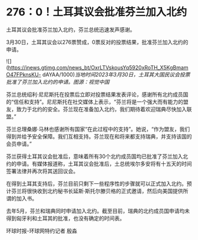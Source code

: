 # 276：0！土耳其议会批准芬兰加入北约

土耳其议会批准芬兰加入北约，芬兰总统迅速发声感谢。

3月30日，土耳其议会以276票赞成，0票反对的投票结果，批准芬兰加入北约的申请。

![](https://inews.gtimg.com/news_bt/OxrLTVskousYq5920xRoTH_X5KgBmamO47FPknsKU-
dAYAA/1000)_当地时间2023年3月30日，土耳其大国民议会投票批准了芬兰加入北约的申请。图源：视觉中国_

芬兰总统绍利·尼尼斯托在投票后立即对投票结果发表评论，感谢所有北约成员国的“信任和支持”。尼尼斯托在社交媒体上表示，“芬兰将是一个强大而有能力的盟友，致力于北约的安全。芬兰现在准备加入北约，我们期待着欢迎瑞典尽快加入联盟。”

芬兰总理桑娜·马林也感谢所有国家“在此过程中的支持”。她说，“作为盟友，我们得到并给予安全保障。我们互相支持。芬兰现在和将来都支持瑞典，并支持该国的会员申请。”

芬兰获得土耳其议会批准后，意味着所有30个北约成员国均已批准了芬兰加入北约的申请。有媒体报道称，土耳其议会批准后，土总统埃尔多安将有十五天的时间签署法律并再次将其送回议会。

在得到土耳其支持后，芬兰目前只剩下一些程序性的步骤就可以正式加入北约。预计芬兰将很快收到北约秘书长延斯·斯托尔滕贝格的正式邀请，然后向美国提供所谓的加入书。

去年5月，芬兰和瑞典同时申请加入北约。截至目前，瑞典的北约成员国申请均未得到匈牙利和土耳其的批准，也没有确定的时间表。

环球时报-环球网特约记者 殷淼

